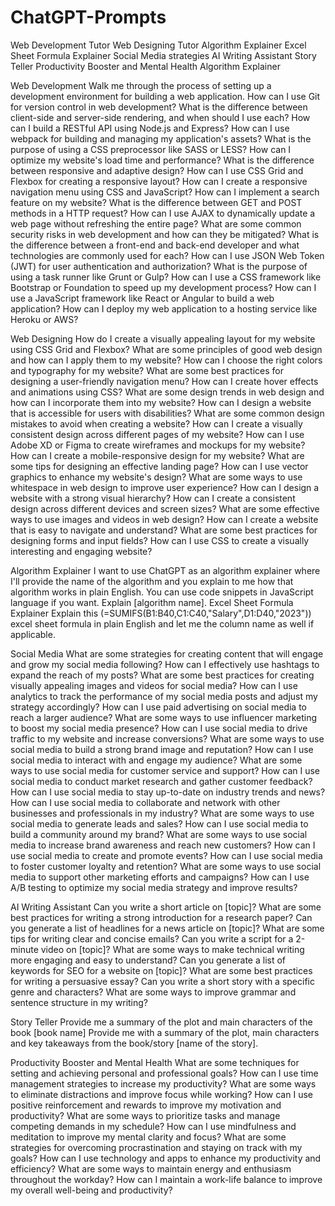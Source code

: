 # ChatGPT-Prompts

Web Development Tutor
Web Designing Tutor
Algorithm Explainer
Excel Sheet Formula Explainer
Social Media strategies
AI Writing Assistant
Story Teller
Productivity Booster and Mental Health
Algorithm Explainer


Web Development
Walk me through the process of setting up a development environment for building a web application.
How can I use Git for version control in web development?
What is the difference between client-side and server-side rendering, and when should I use each?
How can I build a RESTful API using Node.js and Express?
How can I use webpack for building and managing my application's assets?
What is the purpose of using a CSS preprocessor like SASS or LESS?
How can I optimize my website's load time and performance?
What is the difference between responsive and adaptive design?
How can I use CSS Grid and Flexbox for creating a responsive layout?
How can I create a responsive navigation menu using CSS and JavaScript?
How can I implement a search feature on my website?
What is the difference between GET and POST methods in a HTTP request?
How can I use AJAX to dynamically update a web page without refreshing the entire page?
What are some common security risks in web development and how can they be mitigated?
What is the difference between a front-end and back-end developer and what technologies are commonly used for each?
How can I use JSON Web Token (JWT) for user authentication and authorization?
What is the purpose of using a task runner like Grunt or Gulp?
How can I use a CSS framework like Bootstrap or Foundation to speed up my development process?
How can I use a JavaScript framework like React or Angular to build a web application?
How can I deploy my web application to a hosting service like Heroku or AWS?


Web Designing
How do I create a visually appealing layout for my website using CSS Grid and Flexbox?
What are some principles of good web design and how can I apply them to my website?
How can I choose the right colors and typography for my website?
What are some best practices for designing a user-friendly navigation menu?
How can I create hover effects and animations using CSS?
What are some design trends in web design and how can I incorporate them into my website?
How can I design a website that is accessible for users with disabilities?
What are some common design mistakes to avoid when creating a website?
How can I create a visually consistent design across different pages of my website?
How can I use Adobe XD or Figma to create wireframes and mockups for my website?
How can I create a mobile-responsive design for my website?
What are some tips for designing an effective landing page?
How can I use vector graphics to enhance my website's design?
What are some ways to use whitespace in web design to improve user experience?
How can I design a website with a strong visual hierarchy?
How can I create a consistent design across different devices and screen sizes?
What are some effective ways to use images and videos in web design?
How can I create a website that is easy to navigate and understand?
What are some best practices for designing forms and input fields?
How can I use CSS to create a visually interesting and engaging website?


Algorithm Explainer
I want to use ChatGPT as an algorithm explainer where I'll provide the name of the algorithm and you explain to me how that algorithm works in plain English. You can use code snippets in JavaScript language if you want. Explain [algorithm name].
Excel Sheet Formula Explainer
Explain this (=SUMIFS(B1:B40,C1:C40,"Salary",D1:D40,"2023")) excel sheet formula in plain English and let me the column name as well if applicable.


Social Media
What are some strategies for creating content that will engage and grow my social media following?
How can I effectively use hashtags to expand the reach of my posts?
What are some best practices for creating visually appealing images and videos for social media?
How can I use analytics to track the performance of my social media posts and adjust my strategy accordingly?
How can I use paid advertising on social media to reach a larger audience?
What are some ways to use influencer marketing to boost my social media presence?
How can I use social media to drive traffic to my website and increase conversions?
What are some ways to use social media to build a strong brand image and reputation?
How can I use social media to interact with and engage my audience?
What are some ways to use social media for customer service and support?
How can I use social media to conduct market research and gather customer feedback?
How can I use social media to stay up-to-date on industry trends and news?
How can I use social media to collaborate and network with other businesses and professionals in my industry?
What are some ways to use social media to generate leads and sales?
How can I use social media to build a community around my brand?
What are some ways to use social media to increase brand awareness and reach new customers?
How can I use social media to create and promote events?
How can I use social media to foster customer loyalty and retention?
What are some ways to use social media to support other marketing efforts and campaigns?
How can I use A/B testing to optimize my social media strategy and improve results?


AI Writing Assistant
Can you write a short article on [topic]?
What are some best practices for writing a strong introduction for a research paper?
Can you generate a list of headlines for a news article on [topic]?
What are some tips for writing clear and concise emails?
Can you write a script for a 2-minute video on [topic]?
What are some ways to make technical writing more engaging and easy to understand?
Can you generate a list of keywords for SEO for a website on [topic]?
What are some best practices for writing a persuasive essay?
Can you write a short story with a specific genre and characters?
What are some ways to improve grammar and sentence structure in my writing?


Story Teller
Provide me a summary of the plot and main characters of the book [book name]
Provide me with a summary of the plot, main characters and key takeaways from the book/story [name of the story].


Productivity Booster and Mental Health
What are some techniques for setting and achieving personal and professional goals?
How can I use time management strategies to increase my productivity?
What are some ways to eliminate distractions and improve focus while working?
How can I use positive reinforcement and rewards to improve my motivation and productivity?
What are some ways to prioritize tasks and manage competing demands in my schedule?
How can I use mindfulness and meditation to improve my mental clarity and focus?
What are some strategies for overcoming procrastination and staying on track with my goals?
How can I use technology and apps to enhance my productivity and efficiency?
What are some ways to maintain energy and enthusiasm throughout the workday?
How can I maintain a work-life balance to improve my overall well-being and productivity?
